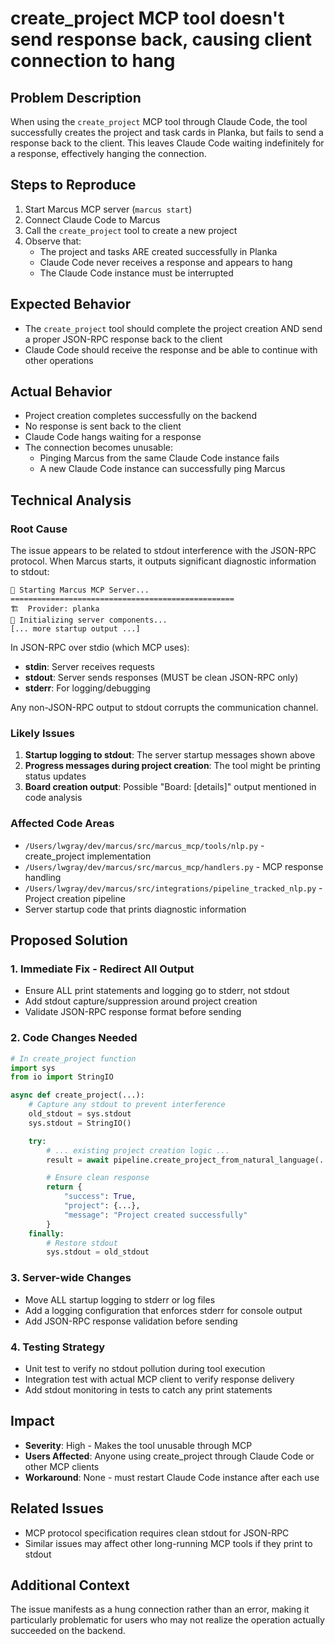 # create_project MCP tool doesn't send response back, causing client connection to hang

## Problem Description

When using the `create_project` MCP tool through Claude Code, the tool successfully creates the project and task cards in Planka, but fails to send a response back to the client. This leaves Claude Code waiting indefinitely for a response, effectively hanging the connection.

## Steps to Reproduce

1. Start Marcus MCP server (`marcus start`)
2. Connect Claude Code to Marcus
3. Call the `create_project` tool to create a new project
4. Observe that:
   - The project and tasks ARE created successfully in Planka
   - Claude Code never receives a response and appears to hang
   - The Claude Code instance must be interrupted

## Expected Behavior

- The `create_project` tool should complete the project creation AND send a proper JSON-RPC response back to the client
- Claude Code should receive the response and be able to continue with other operations

## Actual Behavior

- Project creation completes successfully on the backend
- No response is sent back to the client
- Claude Code hangs waiting for a response
- The connection becomes unusable:
  - Pinging Marcus from the same Claude Code instance fails
  - A new Claude Code instance can successfully ping Marcus

## Technical Analysis

### Root Cause
The issue appears to be related to stdout interference with the JSON-RPC protocol. When Marcus starts, it outputs significant diagnostic information to stdout:

```
🚀 Starting Marcus MCP Server...
==================================================
🏗️  Provider: planka
🔧 Initializing server components...
[... more startup output ...]
```

In JSON-RPC over stdio (which MCP uses):
- **stdin**: Server receives requests
- **stdout**: Server sends responses (MUST be clean JSON-RPC only)
- **stderr**: For logging/debugging

Any non-JSON-RPC output to stdout corrupts the communication channel.

### Likely Issues

1. **Startup logging to stdout**: The server startup messages shown above
2. **Progress messages during project creation**: The tool might be printing status updates
3. **Board creation output**: Possible "Board: [details]" output mentioned in code analysis

### Affected Code Areas

- `/Users/lwgray/dev/marcus/src/marcus_mcp/tools/nlp.py` - create_project implementation
- `/Users/lwgray/dev/marcus/src/marcus_mcp/handlers.py` - MCP response handling
- `/Users/lwgray/dev/marcus/src/integrations/pipeline_tracked_nlp.py` - Project creation pipeline
- Server startup code that prints diagnostic information

## Proposed Solution

### 1. Immediate Fix - Redirect All Output
- Ensure ALL print statements and logging go to stderr, not stdout
- Add stdout capture/suppression around project creation
- Validate JSON-RPC response format before sending

### 2. Code Changes Needed

```python
# In create_project function
import sys
from io import StringIO

async def create_project(...):
    # Capture any stdout to prevent interference
    old_stdout = sys.stdout
    sys.stdout = StringIO()

    try:
        # ... existing project creation logic ...
        result = await pipeline.create_project_from_natural_language(...)

        # Ensure clean response
        return {
            "success": True,
            "project": {...},
            "message": "Project created successfully"
        }
    finally:
        # Restore stdout
        sys.stdout = old_stdout
```

### 3. Server-wide Changes
- Move ALL startup logging to stderr or log files
- Add a logging configuration that enforces stderr for console output
- Add JSON-RPC response validation before sending

### 4. Testing Strategy
- Unit test to verify no stdout pollution during tool execution
- Integration test with actual MCP client to verify response delivery
- Add stdout monitoring in tests to catch any print statements

## Impact

- **Severity**: High - Makes the tool unusable through MCP
- **Users Affected**: Anyone using create_project through Claude Code or other MCP clients
- **Workaround**: None - must restart Claude Code instance after each use

## Related Issues

- MCP protocol specification requires clean stdout for JSON-RPC
- Similar issues may affect other long-running MCP tools if they print to stdout

## Additional Context

The issue manifests as a hung connection rather than an error, making it particularly problematic for users who may not realize the operation actually succeeded on the backend.
